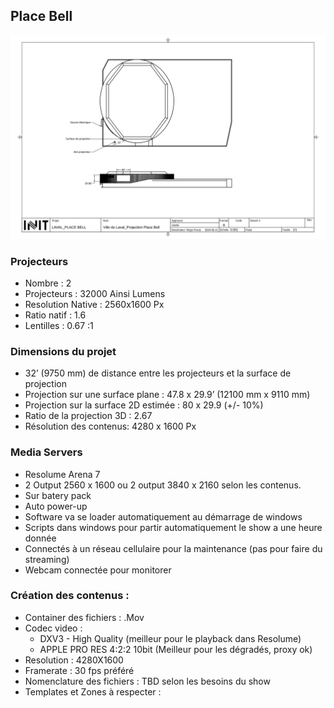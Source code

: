 ## Place Bell

![](./VDL_Projection%20Place%20Bell.svg)

### Projecteurs

- Nombre : 2
- Projecteurs : 32000 Ainsi Lumens
- Resolution Native : 2560x1600 Px
- Ratio natif : 1.6
- Lentilles : 0.67 :1


### Dimensions du projet
- 32’ (9750 mm) de distance entre les projecteurs et la surface de projection
- Projection sur une surface plane : 47.8 x 29.9’ (12100 mm x 9110 mm)
- Projection sur la surface 2D estimée : 80 x 29.9 (+/- 10%) 
- Ratio de la projection 3D : 2.67
- Résolution des contenus: 4280 x 1600 Px 


### Media Servers 
- Resolume Arena 7
- 2 Output 2560 x 1600 ou 2 output 3840 x 2160 selon les contenus.
- Sur batery pack
- Auto power-up
- Software va se loader automatiquement au démarrage de windows
- Scripts dans windows pour partir automatiquement le show a une heure donnée
- Connectés à un réseau cellulaire pour la maintenance (pas pour faire du streaming)
- Webcam connectée pour monitorer

### Création des contenus :
- Container des fichiers : .Mov
- Codec video : 
    * DXV3 - High Quality (meilleur pour le playback dans Resolume) 
    * APPLE PRO RES 4:2:2 10bit (Meilleur pour les dégradés, proxy ok)
- Resolution : 4280X1600
- Framerate : 30 fps préféré
- Nomenclature des fichiers : TBD selon les besoins du show
- Templates et Zones à respecter :




